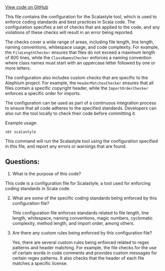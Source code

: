 [View code on GitHub](https://github.com/alephium/alephium/blob/master/project/scalastyle-config.xml)

This file contains the configuration for the Scalastyle tool, which is used to enforce coding standards and best practices in Scala code. The configuration specifies a set of checks that are applied to the code, and any violations of these checks will result in an error being reported.

The checks cover a wide range of areas, including file length, line length, naming conventions, whitespace usage, and code complexity. For example, the `FileLengthChecker` ensures that files do not exceed a maximum length of 800 lines, while the `ClassNamesChecker` enforces a naming convention where class names must start with an uppercase letter followed by one or more letters.

The configuration also includes custom checks that are specific to the Alephium project. For example, the `HeaderMatchesChecker` ensures that all files contain a specific copyright header, while the `ImportOrderChecker` enforces a specific order for imports.

The configuration can be used as part of a continuous integration process to ensure that all code adheres to the specified standards. Developers can also run the tool locally to check their code before committing it.

Example usage:

```
sbt scalastyle
```

This command will run the Scalastyle tool using the configuration specified in this file, and report any errors or warnings that are found.
## Questions: 
 1. What is the purpose of this code?
   
   This code is a configuration file for Scalastyle, a tool used for enforcing coding standards in Scala code.

2. What are some of the specific coding standards being enforced by this configuration file?
   
   This configuration file enforces standards related to file length, line length, whitespace, naming conventions, magic numbers, cyclomatic complexity, method length, and import order, among others.

3. Are there any custom rules being enforced by this configuration file?
   
   Yes, there are several custom rules being enforced related to regex patterns and header matching. For example, the file checks for the use of certain words in code comments and provides custom messages for certain regex patterns. It also checks that the header of each file matches a specific license.